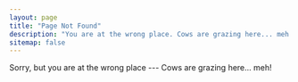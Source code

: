 ```yaml
---
layout: page
title: "Page Not Found"
description: "You are at the wrong place. Cows are grazing here... meh!"
sitemap: false
---  
```


Sorry, but you are at the wrong place --- Cows are grazing here... meh!

<script type="text/javascript">
  var GOOG_FIXURL_LANG = 'en';
  var GOOG_FIXURL_SITE = '{{ site.url }}'
</script>
<script type="text/javascript"
  src="http://linkhelp.clients.google.com/tbproxy/lh/wm/fixurl.js">
</script>
